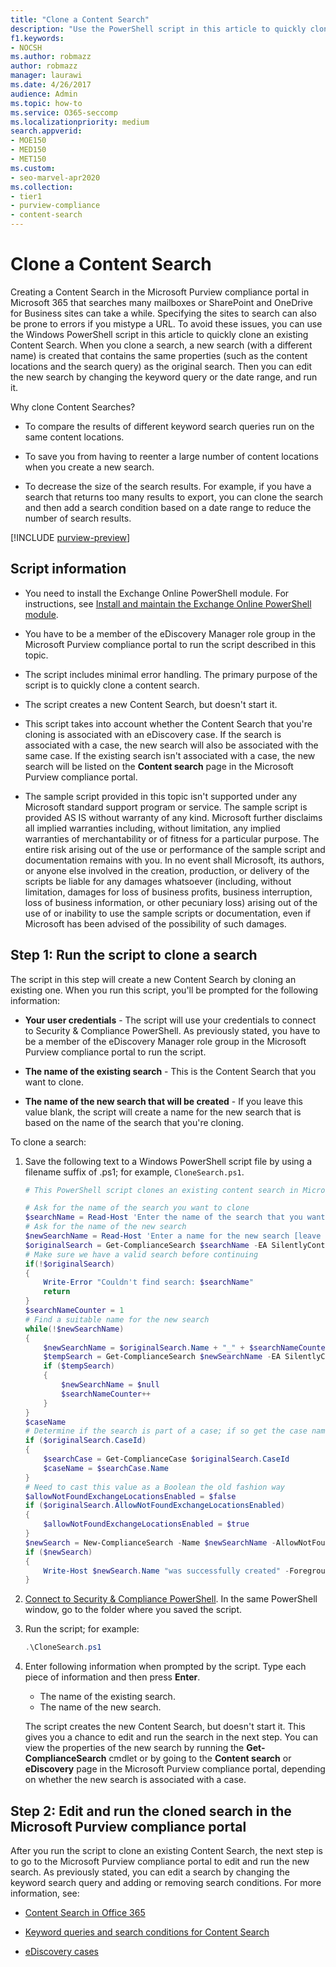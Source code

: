 ```yaml
---
title: "Clone a Content Search"
description: "Use the PowerShell script in this article to quickly clone an existing Content Search in the Microsoft Purview compliance portal in Microsoft 365."
f1.keywords:
- NOCSH
ms.author: robmazz
author: robmazz
manager: laurawi
ms.date: 4/26/2017
audience: Admin
ms.topic: how-to
ms.service: O365-seccomp
ms.localizationpriority: medium
search.appverid:
- MOE150
- MED150
- MET150
ms.custom:
- seo-marvel-apr2020
ms.collection:
- tier1
- purview-compliance
- content-search
---
```


# Clone a Content Search

Creating a Content Search in the Microsoft Purview compliance portal in Microsoft 365 that searches many mailboxes or SharePoint and OneDrive for Business sites can take a while. Specifying the sites to search can also be prone to errors if you mistype a URL. To avoid these issues, you can use the Windows PowerShell script in this article to quickly clone an existing Content Search. When you clone a search, a new search (with a different name) is created that contains the same properties (such as the content locations and the search query) as the original search. Then you can edit the new search by changing the keyword query or the date range, and run it.

Why clone Content Searches?

- To compare the results of different keyword search queries run on the same content locations.

- To save you from having to reenter a large number of content locations when you create a new search.

- To decrease the size of the search results. For example, if you have a search that returns too many results to export, you can clone the search and then add a search condition based on a date range to reduce the number of search results.

[!INCLUDE [purview-preview](../includes/purview-preview.md)]

## Script information

- You need to install the Exchange Online PowerShell module. For instructions, see [Install and maintain the Exchange Online PowerShell module](/powershell/exchange/exchange-online-powershell-v2#install-and-maintain-the-exchange-online-powershell-module).

- You have to be a member of the eDiscovery Manager role group in the Microsoft Purview compliance portal to run the script described in this topic.

- The script includes minimal error handling. The primary purpose of the script is to quickly clone a content search.

- The script creates a new Content Search, but doesn't start it.

- This script takes into account whether the Content Search that you're cloning is associated with an eDiscovery case. If the search is associated with a case, the new search will also be associated with the same case. If the existing search isn't associated with a case, the new search will be listed on the **Content search** page in the Microsoft Purview compliance portal.

- The sample script provided in this topic isn't supported under any Microsoft standard support program or service. The sample script is provided AS IS without warranty of any kind. Microsoft further disclaims all implied warranties including, without limitation, any implied warranties of merchantability or of fitness for a particular purpose. The entire risk arising out of the use or performance of the sample script and documentation remains with you. In no event shall Microsoft, its authors, or anyone else involved in the creation, production, or delivery of the scripts be liable for any damages whatsoever (including, without limitation, damages for loss of business profits, business interruption, loss of business information, or other pecuniary loss) arising out of the use of or inability to use the sample scripts or documentation, even if Microsoft has been advised of the possibility of such damages.

## Step 1: Run the script to clone a search

The script in this step will create a new Content Search by cloning an existing one. When you run this script, you'll be prompted for the following information:

- **Your user credentials** - The script will use your credentials to connect to Security & Compliance PowerShell. As previously stated, you have to be a member of the eDiscovery Manager role group in the Microsoft Purview compliance portal to run the script.

- **The name of the existing search** - This is the Content Search that you want to clone.

- **The name of the new search that will be created** - If you leave this value blank, the script will create a name for the new search that is based on the name of the search that you're cloning.

To clone a search:

1. Save the following text to a Windows PowerShell script file by using a filename suffix of .ps1; for example, `CloneSearch.ps1`.

   ```powershell
   # This PowerShell script clones an existing content search in Microsoft Purview compliance.

   # Ask for the name of the search you want to clone
   $searchName = Read-Host 'Enter the name of the search that you want to clone'
   # Ask for the name of the new search
   $newSearchName = Read-Host 'Enter a name for the new search [leave blank to automatically generate a name]'
   $originalSearch = Get-ComplianceSearch $searchName -EA SilentlyContinue
   # Make sure we have a valid search before continuing
   if(!$originalSearch)
   {
       Write-Error "Couldn't find search: $searchName"
       return
   }
   $searchNameCounter = 1
   # Find a suitable name for the new search
   while(!$newSearchName)
   {
       $newSearchName = $originalSearch.Name + "_" + $searchNameCounter
       $tempSearch = Get-ComplianceSearch $newSearchName -EA SilentlyContinue
       if ($tempSearch)
       {
           $newSearchName = $null
           $searchNameCounter++
       }
   }
   $caseName
   # Determine if the search is part of a case; if so get the case name
   if ($originalSearch.CaseId)
   {
       $searchCase = Get-ComplianceCase $originalSearch.CaseId
       $caseName = $searchCase.Name
   }
   # Need to cast this value as a Boolean the old fashion way
   $allowNotFoundExchangeLocationsEnabled = $false
   if ($originalSearch.AllowNotFoundExchangeLocationsEnabled)
   {
       $allowNotFoundExchangeLocationsEnabled = $true
   }
   $newSearch = New-ComplianceSearch -Name $newSearchName -AllowNotFoundExchangeLocationsEnabled $allowNotFoundExchangeLocationsEnabled -Case $caseName -ContentMatchQuery $originalSearch.ContentMatchQuery -Description $originalSearch.Description -ExchangeLocation $originalSearch.ExchangeLocation -ExchangeLocationExclusion $originalSearch.ExchangeLocationExclusion -Language $originalSearch.Language -SharePointLocation $originalSearch.SharePointLocation -SharePointLocationExclusion $originalSearch.SharePointLocationExclusion -PublicFolderLocation $originalSearch.PublicFolderLocation
   if ($newSearch)
   {
       Write-Host $newSearch.Name "was successfully created" -ForegroundColor Yellow
   }
   ```

2. [Connect to Security & Compliance PowerShell](/powershell/exchange/connect-to-scc-powershell). In the same PowerShell window, go to the folder where you saved the script.

3. Run the script; for example:

     ```powershell
     .\CloneSearch.ps1
     ```

4. Enter following information when prompted by the script. Type each piece of information and then press **Enter**.

     - The name of the existing search.
     - The name of the new search.

     The script creates the new Content Search, but doesn't start it. This gives you a chance to edit and run the search in the next step. You can view the properties of the new search by running the **Get-ComplianceSearch** cmdlet or by going to the **Content search** or **eDiscovery** page in the Microsoft Purview compliance portal, depending on whether the new search is associated with a case.

## Step 2: Edit and run the cloned search in the Microsoft Purview compliance portal

After you run the script to clone an existing Content Search, the next step is to go to the Microsoft Purview compliance portal to edit and run the new search. As previously stated, you can edit a search by changing the keyword search query and adding or removing search conditions. For more information, see:

- [Content Search in Office 365](content-search.md)

- [Keyword queries and search conditions for Content Search](keyword-queries-and-search-conditions.md)

- [eDiscovery cases](./get-started-core-ediscovery.md)
